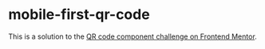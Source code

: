 # mobile-first-qr-code
This is a solution to the [QR code component challenge on Frontend Mentor](https://www.frontendmentor.io/challenges/qr-code-component-iux_sIO_H).
